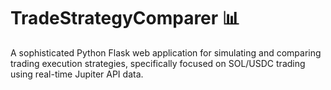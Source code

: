 # TradeStrategyComparer 📊


A sophisticated Python Flask web application for simulating and comparing trading execution strategies, specifically focused on SOL/USDC trading using real-time Jupiter API data.
